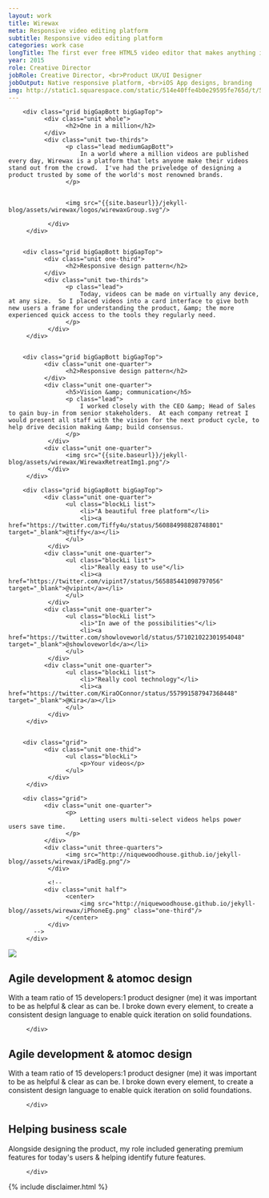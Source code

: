 ```yaml
---
layout: work
title: Wirewax
meta: Responsive video editing platform
subtitle: Responsive video editing platform
categories: work case
longTitle: The first ever free HTML5 video editor that makes anything in any video interactive. 
year: 2015
role: Creative Director
jobRole: Creative Director, <br>Product UX/UI Designer
jobOutput: Native responsive platform, <br>iOS App designs, branding
img: http://static1.squarespace.com/static/514e40ffe4b0e29595fe765d/t/5647bbb0e4b072d19f90d5f1/1447541681826/?format=750w
---
```



<div class="wider">

		<div class="grid bigGapBott bigGapTop">
		      <div class="unit whole">
		        	<h2>One in a million</h2>
		      </div>
		      <div class="unit two-thirds">
			        <p class="lead mediumGapBott">
			        	In a world where a million videos are published every day, Wirewax is a platform that lets anyone make their videos stand out from the crowd.  I've had the priveledge of designing a product trusted by some of the world's most renowned brands.
			        </p>


			        <img src="{{site.baseurl}}/jekyll-blog/assets/wirewax/logos/wirewaxGroup.svg"/>
			        
		       </div>
		 </div>


		<div class="grid bigGapBott bigGapTop">
		      <div class="unit one-third">
		        	<h2>Responsive design pattern</h2>
		      </div>
		      <div class="unit two-thirds">
			        <p class="lead">
			        	Today, videos can be made on virtually any device, at any size.  So I placed videos into a card interface to give both new users a frame for understanding the product, &amp; the more experienced quick access to the tools they regularly need.
			        </p>
		       </div>
		 </div>


		<div class="grid bigGapBott bigGapTop">
		      <div class="unit one-quarter">
		        	<h2>Responsive design pattern</h2>
		      </div>
		      <div class="unit one-quarter">
		      		<h5>Vision &amp; communication</h5>
			        <p class="lead">
			        	I worked closely with the CEO &amp; Head of Sales to gain buy-in from senior stakeholders.  At each company retreat I would present all staff with the vision for the next product cycle, to help drive decision making &amp; build consensus.
			        </p>
		       </div>
		      <div class="unit one-quarter">
					<img src="{{site.baseurl}}/jekyll-blog/assets/wirewax/WirewaxRetreatImg1.png"/>
		       </div>		       
		 </div>	 

		<div class="grid bigGapBott bigGapTop">
		      <div class="unit one-quarter">
			        <ul class="blockLi list">
			        	<li>"A beautiful free platform"</li>
			        	<li><a href="https://twitter.com/Tiffy4u/status/560884998828748801" target="_blank">@tiffy</a></li>
			        </ul>
		       </div>
		      <div class="unit one-quarter">
			        <ul class="blockLi list">
			        	<li>"Really easy to use"</li>
			        	<li><a href="https://twitter.com/vipint7/status/565885441098797056" target="_blank">@vipint</a></li>
			        </ul>		      	
		       </div>
		      <div class="unit one-quarter">
			        <ul class="blockLi list">
			        	<li>"In awe of the possibilities"</li>
			        	<li><a href="https://twitter.com/showloveworld/status/571021022301954048" target="_blank">@showloveworld</a></li>
			        </ul>		      	
		       </div>
		      <div class="unit one-quarter">
			        <ul class="blockLi list">
			        	<li>"Really cool technology"</li>
			        	<li><a href="https://twitter.com/KiraOConnor/status/557991587947368448" target="_blank">@Kira</a></li>
			        </ul>			      	
		       </div>		       		       
		 </div>	


		<div class="grid">
		      <div class="unit one-thid">
			        <ul class="blockLi">
						<p>Your videos</p>
			        </ul>
		       </div>	       		       
		 </div>	

		<div class="grid">
			  <div class="unit one-quarter">
			  		<p>
			  			Letting users multi-select videos helps power users save time.
			  		</p>
			  </div>
		      <div class="unit three-quarters">
					<img src="http://niquewoodhouse.github.io/jekyll-blog//assets/wirewax/iPadEg.png"/>
		       </div>	
			       
		       <!--
		      <div class="unit half">
		      		<center>
						<img src="http://niquewoodhouse.github.io/jekyll-blog//assets/wirewax/iPhoneEg.png" class="one-third"/>
					</center>
		       </div>
		   -->
		 </div>	


</div>	


<img src="http://niquewoodhouse.github.io./i/project/wwx/folio2015_wwxProductIntro.png" class="w100"/>






<div class="wider">
		<div class="grid bigGapBott bigGapTop">
		      <div class="unit whole">
		        	<h2>Agile development &amp; atomoc design</h2>
		      </div>
		      <div class="unit two-thirds">
			        <p class="lead">
						With a team ratio of 15 developers:1 product designer (me) it was important to be as helpful &amp; clear as can be.  I broke down every element, to create a consistent design language to enable quick iteration on solid foundations.
			        </p>
		       </div>

		 </div>
</div>	

<div class="wider">
		<div class="grid bigGapBott bigGapTop">
		      <div class="unit whole">
		        	<h2>Agile development &amp; atomoc design</h2>
		      </div>
		      <div class="unit two-thirds">
			        <p class="lead">
						With a team ratio of 15 developers:1 product designer (me) it was important to be as helpful &amp; clear as can be.  I broke down every element, to create a consistent design language to enable quick iteration on solid foundations.
			        </p>
		       </div>

		 </div>
</div>	

<div class="wider">
		<div class="grid bigGapBott bigGapTop">
		      <div class="unit whole">
		        	<h2>Helping business scale</h2>
		      </div>
		      <div class="unit two-thirds">
			        <p class="lead">
						Alongside designing the product, my role included generating premium features for today's users &amp; helping identify future features.  	
			        </p>
		       </div>

		 </div>
</div>

<div class="wider">
	<div class="grid bigGapBott bigGapTop">
		{% include disclaimer.html %}
	</div>
</div>